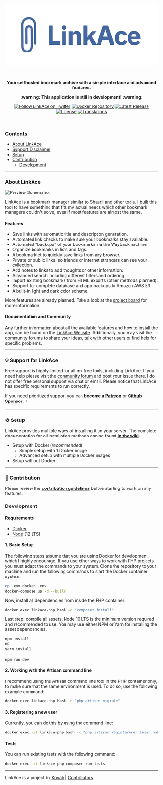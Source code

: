 <p align="center">
  <img src="./public/assets/img/linkace_logo_padded.png" title="Linkace">
</p>

<p>&nbsp;</p>

<p align="center"><b>Your selfhosted bookmark archive with a simple interface and advanced features.</b></p>
<p align="center"><b>:warning: This application is still in development! :warning:</b></p>

<p align="center">
  <a href="https://twitter.com/LinkAceApp"><img src="https://img.shields.io/badge/Twitter-@LinkAceApp-1da1f2" alt="Follow LinkAce on Twitter"></a>
  <a href="https://hub.docker.com/r/linkace/linkace"><img src="https://img.shields.io/badge/Docker-linkace%2Flinkace-2596EC.svg" alt="Docker Repository"></a>
  <a href="https://github.com/Kovah/LinkAce/releases"><img src="https://img.shields.io/github/v/release/kovah/linkace?include_prereleases&label=Latest%20Release" alt="Latest Release"></a>
  <a href="https://opensource.org/licenses/MIT"><img src="https://img.shields.io/github/license/kovah/linkace.svg" alt="License"></a>
  <a href="https://crowdin.com/project/linkace"><img src="https://img.shields.io/badge/Translations-Crowdin-2b303d" alt="Translations"></a>
</p>
<p>&nbsp;</p>


### Contents

* [About LinkAce](#about-linkace)
* [Support Disclaimer](#bulb-support-for-linkace)
* [Setup](#gear-setup)
* [Contribution](#construction-contribution)
  * [Development](#development)


---


### About LinkAce

![Preview Screenshot](https://www.linkace.org/images/preview/linkace_dashboard.png)

LinkAce is a bookmark manager similar to Shaarli and other tools. I built this tool to have something that fits my
actual needs which other bookmark managers couldn't solve, even if most features are almost the same.

#### Features

* Save links with automatic title and description generation.
* Automated link checks to make sure your bookmarks stay available.
* Automated “backups” of your bookmarks via the Waybackmachine.
* Organize bookmarks in lists and tags.
* A bookmarklet to quickly save links from any browser.
* Private or public links, so friends or internet strangers can see your collection.
* Add notes to links to add thoughts or other information.
* Advanced search including different filters and ordering.
* Import existing bookmarks from HTML exports (other methods planned).
* Support for complete database and app backups to Amazon AWS S3.
* A built-in light and dark color scheme.

More features are already planned. Take a look at the [project board](https://github.com/Kovah/LinkAce/projects/1)
for more information.

#### Documentation and Community

Any further information about all the available features and how to install the app, can be found on the 
[LinkAce Website](https://www.linkace.org/). Additionally, you may visit the [community forums](https://spectrum.chat/linkace/)
to share your ideas, talk with other users or find help for specific problems.


---


### :bulb: Support for LinkAce

Free support is highly limited for all my free tools, including LinkAce. If you need help please visit the 
[community forum](https://spectrum.chat/linkace/) and post your issue there. I do not offer free personal 
support via chat or email.
Please notice that LinkAce has specific requirements to run correctly.

If you need prioritized support you can **become a [Patreon](https://www.patreon.com/Kovah)** 
or **[Github Sponsor](https://github.com/sponsors/Kovah)**. :star:


---


### :gear: Setup

LinkAce provides multiple ways of installing it on your server. The complete documentation for all installation
methods can be found [**in the wiki**](https://www.linkace.org/docs/v1/setup/).

* Setup with Docker (_recommended_)
  * Simple setup with 1 Docker image
  * Advanced setup with multiple Docker images
* Setup without Docker


---


### :construction: Contribution

Please review the [**contribution guidelines**](CONTRIBUTING.md) before starting to work on any features.


### Development

#### Requirements

* [Docker](https://www.docker.com/products/docker-desktop)
* [Node](https://nodejs.org/en/) (12 LTS)

#### 1. Basic Setup

The following steps assume that you are using Docker for development, which I highly encourage. If you use
other ways to work with PHP projects you must adapt the commands to your system.
Clone the repository to your machine and run the following commands to start the Docker container system:

```bash
cp .env.docker .env
docker-compose up -d --build
```

Now, install all dependencies from inside the PHP container:

```bash
docker exec linkace-php bash -c "composer install"
```

Last step: compile all assets. Node 10 LTS is the minimum version required and recommended to use.
You may use either NPM or Yarn for installing the asset dependencies.

```bash
npm install
OR
yarn install

npm run dev
```

#### 2. Working with the Artisan command line

I recommend using the Artisan command line tool in the PHP container only, to make sure that the same environment is 
used. To do so, use the following example command:

```bash
docker exec linkace-php bash -c "php artisan migrate"
```

#### 3. Registering a new user

Currently, you can do this by using the command line:

```bash
docker exec -it linkace-php bash -c "php artisan registeruser [user name] [user email]"
```


#### Tests

You can run existing tests with the following command:

```bash
docker exec -it linkace-php composer run tests
```


---


LinkAce is a project by [Kovah](https://kovah.de) | [Contributors](https://github.com/Kovah/LinkAce/graphs/contributors)
